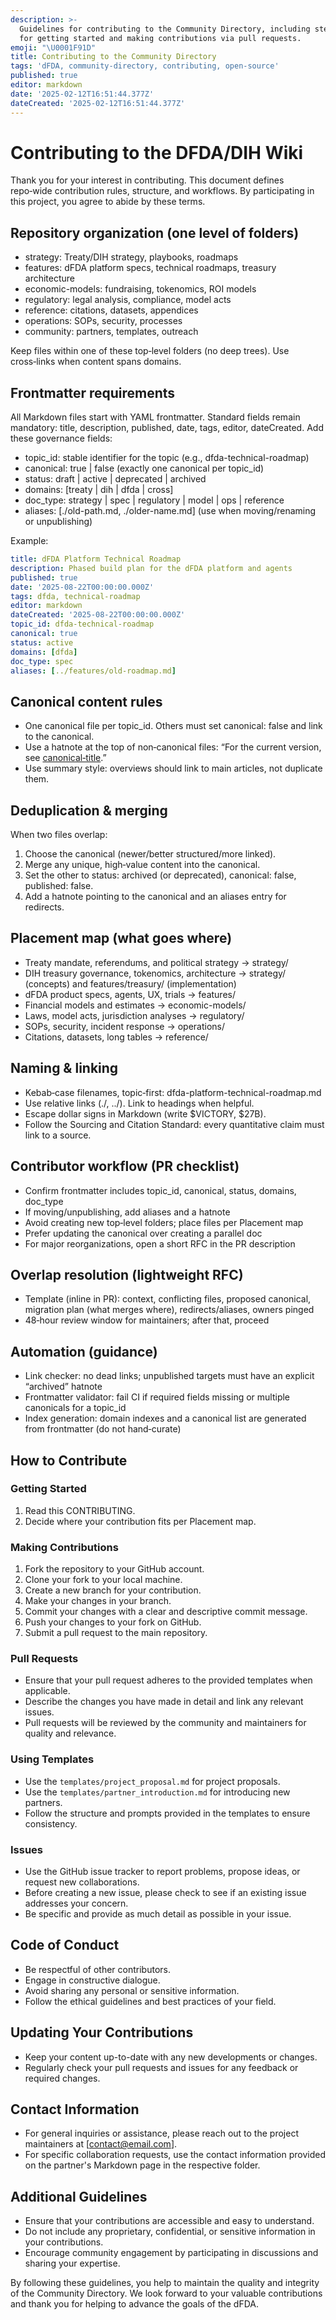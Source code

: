 ```yaml
---
description: >-
  Guidelines for contributing to the Community Directory, including steps
  for getting started and making contributions via pull requests.
emoji: "\U0001F91D"
title: Contributing to the Community Directory
tags: 'dFDA, community-directory, contributing, open-source'
published: true
editor: markdown
date: '2025-02-12T16:51:44.377Z'
dateCreated: '2025-02-12T16:51:44.377Z'
---
```

# Contributing to the DFDA/DIH Wiki

Thank you for your interest in contributing. This document defines repo‑wide contribution rules, structure, and workflows. By participating in this project, you agree to abide by these terms.

## Repository organization (one level of folders)

- strategy: Treaty/DIH strategy, playbooks, roadmaps
- features: dFDA platform specs, technical roadmaps, treasury architecture
- economic-models: fundraising, tokenomics, ROI models
- regulatory: legal analysis, compliance, model acts
- reference: citations, datasets, appendices
- operations: SOPs, security, processes
- community: partners, templates, outreach

Keep files within one of these top‑level folders (no deep trees). Use cross‑links when content spans domains.

## Frontmatter requirements

All Markdown files start with YAML frontmatter. Standard fields remain mandatory: title, description, published, date, tags, editor, dateCreated. Add these governance fields:

- topic_id: stable identifier for the topic (e.g., dfda-technical-roadmap)
- canonical: true | false (exactly one canonical per topic_id)
- status: draft | active | deprecated | archived
- domains: [treaty | dih | dfda | cross]
- doc_type: strategy | spec | regulatory | model | ops | reference
- aliases: [./old-path.md, ./older-name.md] (use when moving/renaming or unpublishing)

Example:

```yaml
title: dFDA Platform Technical Roadmap
description: Phased build plan for the dFDA platform and agents
published: true
date: '2025-08-22T00:00:00.000Z'
tags: dfda, technical-roadmap
editor: markdown
dateCreated: '2025-08-22T00:00:00.000Z'
topic_id: dfda-technical-roadmap
canonical: true
status: active
domains: [dfda]
doc_type: spec
aliases: [../features/old-roadmap.md]
```

## Canonical content rules

- One canonical file per topic_id. Others must set canonical: false and link to the canonical.
- Use a hatnote at the top of non‑canonical files: “For the current version, see [canonical‑title](./relative/path.md).”
- Use summary style: overviews should link to main articles, not duplicate them.

## Deduplication & merging

When two files overlap:

1) Choose the canonical (newer/better structured/more linked).
2) Merge any unique, high‑value content into the canonical.
3) Set the other to status: archived (or deprecated), canonical: false, published: false.
4) Add a hatnote pointing to the canonical and an aliases entry for redirects.

## Placement map (what goes where)

- Treaty mandate, referendums, and political strategy → strategy/
- DIH treasury governance, tokenomics, architecture → strategy/ (concepts) and features/treasury/ (implementation)
- dFDA product specs, agents, UX, trials → features/
- Financial models and estimates → economic-models/
- Laws, model acts, jurisdiction analyses → regulatory/
- SOPs, security, incident response → operations/
- Citations, datasets, long tables → reference/

## Naming & linking

- Kebab‑case filenames, topic‑first: dfda-platform-technical-roadmap.md
- Use relative links (./, ../). Link to headings when helpful.
- Escape dollar signs in Markdown (write \$VICTORY, \$27B).
- Follow the Sourcing and Citation Standard: every quantitative claim must link to a source.

## Contributor workflow (PR checklist)

- Confirm frontmatter includes topic_id, canonical, status, domains, doc_type
- If moving/unpublishing, add aliases and a hatnote
- Avoid creating new top‑level folders; place files per Placement map
- Prefer updating the canonical over creating a parallel doc
- For major reorganizations, open a short RFC in the PR description

## Overlap resolution (lightweight RFC)

- Template (inline in PR): context, conflicting files, proposed canonical, migration plan (what merges where), redirects/aliases, owners pinged
- 48‑hour review window for maintainers; after that, proceed

## Automation (guidance)

- Link checker: no dead links; unpublished targets must have an explicit “archived” hatnote
- Frontmatter validator: fail CI if required fields missing or multiple canonicals for a topic_id
- Index generation: domain indexes and a canonical list are generated from frontmatter (do not hand‑curate)

## How to Contribute

### Getting Started

1. Read this CONTRIBUTING.
2. Decide where your contribution fits per Placement map.

### Making Contributions

1. Fork the repository to your GitHub account.
2. Clone your fork to your local machine.
3. Create a new branch for your contribution.
4. Make your changes in your branch.
5. Commit your changes with a clear and descriptive commit message.
6. Push your changes to your fork on GitHub.
7. Submit a pull request to the main repository.

### Pull Requests

- Ensure that your pull request adheres to the provided templates when applicable.
- Describe the changes you have made in detail and link any relevant issues.
- Pull requests will be reviewed by the community and maintainers for quality and relevance.

### Using Templates

- Use the `templates/project_proposal.md` for project proposals.
- Use the `templates/partner_introduction.md` for introducing new partners.
- Follow the structure and prompts provided in the templates to ensure consistency.

### Issues

- Use the GitHub issue tracker to report problems, propose ideas, or request new collaborations.
- Before creating a new issue, please check to see if an existing issue addresses your concern.
- Be specific and provide as much detail as possible in your issue.

## Code of Conduct

- Be respectful of other contributors.
- Engage in constructive dialogue.
- Avoid sharing any personal or sensitive information.
- Follow the ethical guidelines and best practices of your field.

## Updating Your Contributions

- Keep your content up-to-date with any new developments or changes.
- Regularly check your pull requests and issues for any feedback or required changes.

## Contact Information

- For general inquiries or assistance, please reach out to the project maintainers at [contact@email.com].
- For specific collaboration requests, use the contact information provided on the partner's Markdown page in the respective folder.

## Additional Guidelines

- Ensure that your contributions are accessible and easy to understand.
- Do not include any proprietary, confidential, or sensitive information in your contributions.
- Encourage community engagement by participating in discussions and sharing your expertise.

By following these guidelines, you help to maintain the quality and integrity of the Community Directory. We look forward to your valuable contributions and thank you for helping to advance the goals of the dFDA.

